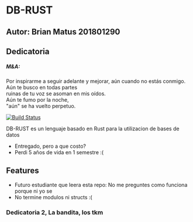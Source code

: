 # DB-RUST
## Autor: Brian Matus 201801290

## Dedicatoria
##### M&A:
Por inspirarme a seguir adelante y mejorar, aún cuando no estás conmigo.
<br />Aún te busco en todas partes
<br />ruinas de tu voz se asoman en mis oídos.
<br />Aún te fumo por la noche,
 <br />"aún" se ha vuelto perpetuo.


[![Build Status](https://travis-ci.org/joemccann/dillinger.svg?branch=master)](https://travis-ci.org/joemccann/dillinger)

DB-RUST es un lenguaje basado en Rust para la utilizacion de bases de datos

- Entregado, pero a que costo?
- Perdi 5 años de vida en 1 semestre :(


## Features

- Futuro estudiante que leera esta repo: No me preguntes como funciona porque ni yo se
- No termine modulos ni structs :(


### Dedicatoria 2, La bandita, los tkm
